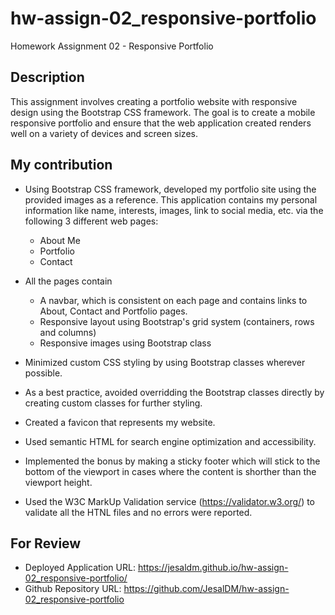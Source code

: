 # hw-assign-02_responsive-portfolio
Homework Assignment 02 - Responsive Portfolio

## Description

This assignment involves creating a portfolio website with responsive design using the Bootstrap CSS framework. 
The goal is to create a mobile responsive portfolio and ensure that the web application created renders well on a variety of devices and screen sizes. 

## My contribution

* Using Bootstrap CSS framework, developed my portfolio site using the provided images as a reference. This  application contains my personal information like name, interests, images, link to social media, etc. via the following 3 different web pages:
    - About Me 
    - Portfolio
    - Contact

* All the pages contain 
    - A navbar, which is consistent on each page and contains links to About, Contact and Portfolio pages.
    - Responsive layout using Bootstrap's grid system (containers, rows and columns)
    - Responsive images using Bootstrap class

* Minimized custom CSS styling by using Bootstrap classes wherever possible.
* As a best practice, avoided overridding the Bootstrap classes directly by creating custom classes for further styling.
* Created a favicon that represents my website.
* Used semantic HTML for search engine optimization and accessibility.
* Implemented the bonus by making a sticky footer which will stick to the bottom of the viewport in cases where the content is shorther than the viewport height.
* Used the W3C MarkUp Validation service (https://validator.w3.org/) to validate all the HTNL files and no errors were reported.

## For Review

* Deployed Application URL: https://jesaldm.github.io/hw-assign-02_responsive-portfolio/
* Github Repository URL: https://github.com/JesalDM/hw-assign-02_responsive-portfolio
